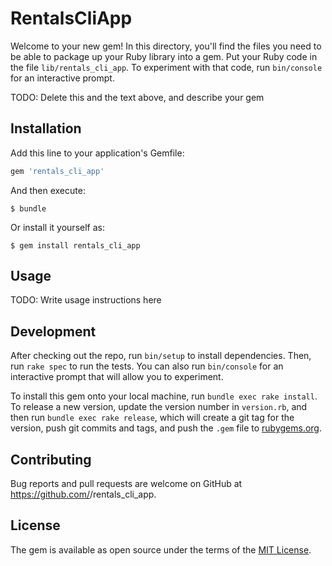# RentalsCliApp

Welcome to your new gem! In this directory, you'll find the files you need to be able to package up your Ruby library into a gem. Put your Ruby code in the file `lib/rentals_cli_app`. To experiment with that code, run `bin/console` for an interactive prompt.

TODO: Delete this and the text above, and describe your gem

## Installation

Add this line to your application's Gemfile:

```ruby
gem 'rentals_cli_app'
```

And then execute:

    $ bundle

Or install it yourself as:

    $ gem install rentals_cli_app

## Usage

TODO: Write usage instructions here

## Development

After checking out the repo, run `bin/setup` to install dependencies. Then, run `rake spec` to run the tests. You can also run `bin/console` for an interactive prompt that will allow you to experiment.

To install this gem onto your local machine, run `bundle exec rake install`. To release a new version, update the version number in `version.rb`, and then run `bundle exec rake release`, which will create a git tag for the version, push git commits and tags, and push the `.gem` file to [rubygems.org](https://rubygems.org).

## Contributing

Bug reports and pull requests are welcome on GitHub at https://github.com/<github username>/rentals_cli_app.

## License

The gem is available as open source under the terms of the [MIT License](https://opensource.org/licenses/MIT).
